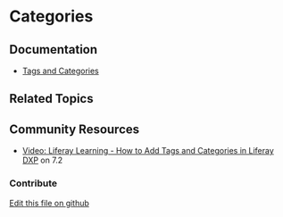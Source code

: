 # Categories

## Documentation

* [Tags and Categories](https://learn.liferay.com/dxp/7.x/en/content-authoring-and-management/tags_and_categories.html)

## Related Topics

## Community Resources

* [Video: Liferay Learning - How to Add Tags and Categories in Liferay DXP](https://www.youtube.com/watch?v=fBRbQ2IRpo4) on 7.2

### Contribute

[Edit this file on github](https://github.com/olafk/controlpanel-documentation-docs/blob/master/md/74en/com_liferay_asset_categories_admin_web_portlet_AssetCategoriesAdminPortlet/view.jsp.md)
